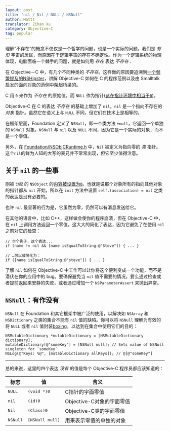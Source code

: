 ```yaml
---
layout: post
title: "nil / Nil / NULL / NSNull"
author: Mattt
translator: Zihan Xu
category: Objective-C
tag: popular
---
```


理解“不存在”的概念不仅仅是一个哲学的问题，也是一个实际的问题。我们是 _有形_ 宇宙的居民，而原因在于逻辑宇宙的存在不确定性。作为一个逻辑系统的物理体现，电脑面临一个棘手的问题，就是如何用 _存在_ 表达 _不存在_ .

在 Objective－C 中，有几个不同种类的 _不存在_。这样做的原因要追溯到[一个频繁提及的NSHipster](https://nshipster.com/ns_enum-ns_options/)，讲解 Objective-C 如何在 C 的程序范例以及由 Smalltalk 启发的面向对象的范例中架起桥梁的。

C 用 `0` 来作为 _不存在_ 的原始值，而 `NULL` 作为指针([这在指针环境中相当于`0`](http://c-faq.com/null/nullor0.html))。

Objective-C 在 C 的表达 _不存在_ 的基础上增加了 `nil`。`nil` 是一个指向不存在的 _对象_ 指针。虽然它在语义上与 `NULL` 不同，但它们在技术上是相等的。

在框架层面，Foundation 定义了 `NSNull`，即一个类方法 `+null`，它返回一个单独的 `NSNull` 对象。`NSNull` 与 `nil` 以及 `NULL` 不同，因为它是一个实际的对象，而不是一个零值。

另外，在 [Foundation/NSObjCRuntime.h](https://gist.github.com/4469665) 中，`Nil` 被定义为指向零的 _类_ 指针。这个`nil`的鲜为人知的大写的表兄并不常常出现，但它至少值得注意。

## 关于 `nil` 的一些事

刚被 `分配` 的 `NSObject` 的[内容被设置为`0`](https://developer.apple.com/library/mac/#documentation/Cocoa/Reference/Foundation/Classes/NSObject_Class/Reference/Reference.html)。也就是说那个对象所有的指向其他对象的指针都从 `nil` 开始，所以在 `init` 方法中设置 `self.(association) = nil` 之类的表达是没有必要的。

也许 `nil` 最显著的行为是，它虽然为零，仍然可以有消息发送给它。

在其他的语言中，比如 C++，这样做会使你的程序崩溃，但在 Objective-C 中，在 `nil` 上调用方法返回一个零值。这大大的简化了表达，因为它避免了在使用 `nil` 之前对它的检查：

```objc
// 举个例子，这个表达...
if (name != nil && [name isEqualToString:@"Steve"]) { ... }

// …可以被简化为：
if ([name isEqualToString:@"steve"]) { ... }
```

了解 `nil` 如何在 Objective-C 中工作可以让你将这个便利变成一个功能，而不是潜伏在你的应用中的 bug。要确保避免当 `nil` 值不需要的情况，要么通过检查或者提前返回来安静的失败，或者通过增加一个 `NSParameterAssert` 来抛出异常。

## `NSNull`：有作没有

`NSNull` 在 Foundation 和其它框架中被广泛的使用，以解决如 `NSArray` 和 `NSDictionary` 之类的集合不能有 `nil` 值的缺陷。你可以将 `NSNull` 理解为有效的将 `NULL` 或者 `nil` 值封装[boxing][1]，以达到在集合中使用它们的目的：

```objc
NSMutableDictionary *mutableDictionary = [NSMutableDictionary dictionary];
mutableDictionary[@"someKey"] = [NSNull null]; // Sets value of NSNull singleton for `someKey`
NSLog(@"Keys: %@", [mutableDictionary allKeys]); // @[@"someKey"]
```

---

总的来说，这里的四个表达 _没有_ 的值是每个 Objective-C 程序员都应该知道的：

<table>
  <thead>
    <tr>
      <th>标志</th>
      <th>值</th>
      <th>含义</th>
    </tr>
  </thead>
  <tbody>
    <tr>
      <td><tt>NULL</tt></td>
      <td><tt>(void *)0</tt></td>
      <td>C指针的字面零值</td>
    </tr>
    <tr>
      <td><tt>nil</tt></td>
      <td><tt>(id)0</tt></td>
      <td>Objective-C对象的字面零值</td>
    </tr>
    <tr>
      <td><tt>Nil</tt></td>
      <td><tt>(Class)0</tt></td>
      <td>Objective-C类的字面零值</td>
    </tr>
    <tr>
      <td><tt>NSNull</tt></td>
      <td><tt>[NSNull null]</tt></td>
      <td>用来表示零值的单独的对象</td>
    </tr>
  </tbody>
</table>

[1]: https://en.wikipedia.org/wiki/Object_type_(object-oriented_programming)#Boxing
